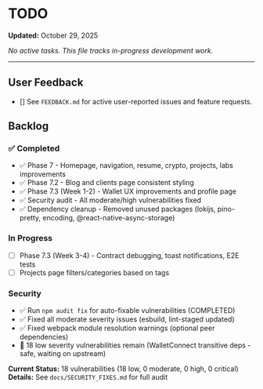 # TODO

**Updated:** October 29, 2025

_No active tasks. This file tracks in-progress development work._

---

## User Feedback

- [] See `FEEDBACK.md` for active user-reported issues and feature requests.

## Backlog

### ✅ Completed

- ✅ Phase 7 - Homepage, navigation, resume, crypto, projects, labs improvements
- ✅ Phase 7.2 - Blog and clients page consistent styling
- ✅ Phase 7.3 (Week 1-2) - Wallet UX improvements and profile page
- ✅ Security audit - All moderate/high vulnerabilities fixed
- ✅ Dependency cleanup - Removed unused packages (lokijs, pino-pretty, encoding, @react-native-async-storage)

### In Progress

- [ ] Phase 7.3 (Week 3-4) - Contract debugging, toast notifications, E2E tests
- [ ] Projects page filters/categories based on tags

### Security

- ✅ Run `npm audit fix` for auto-fixable vulnerabilities (COMPLETED)
- ✅ Fixed all moderate severity issues (esbuild, lint-staged updated)
- ✅ Fixed webpack module resolution warnings (optional peer dependencies)
- 📝 18 low severity vulnerabilities remain (WalletConnect transitive deps - safe, waiting on upstream)

**Current Status:** 18 vulnerabilities (18 low, 0 moderate, 0 high, 0 critical)  
**Details:** See `docs/SECURITY_FIXES.md` for full audit
